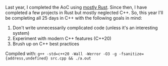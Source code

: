Last year, I completed the AoC using [mostly Rust](https://github.com/flyyee/adventofcode23). Since then, I have completed a few projects in Rust but mostly neglected C++. So, this year I'll be completing all 25 days in C++ with the following goals in mind:

1. Don't write unnecessarily complicated code (unless it's an interesting system)
2. Experiment with modern C++ features (C++20)
3. Brush up on C++ best practices


Compiled with: `g++ -std=c++20 -Wall -Werror -O3 -g -fsanitize={address,undefined} src.cpp && ./a.out`